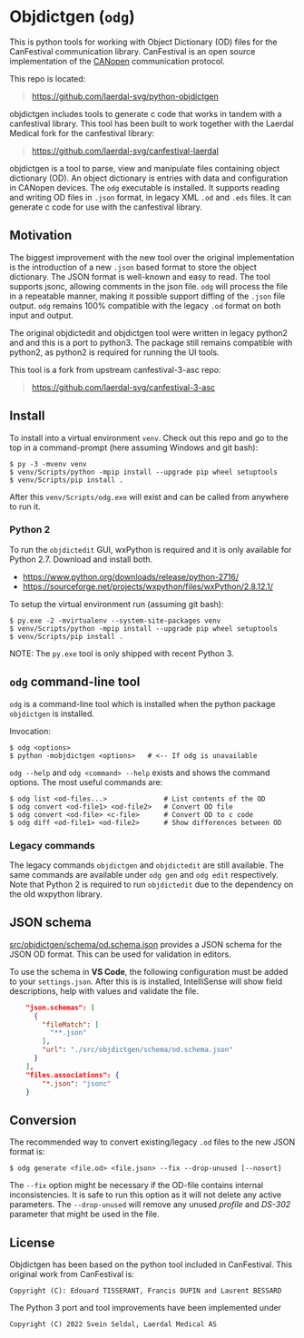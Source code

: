 # Objdictgen (`odg`)

This is python tools for working with Object Dictionary (OD) files for
the CanFestival communication library. CanFestival is an open source
implementation of the [CANopen](https://www.can-cia.org/canopen/)
communication protocol.

This repo is located:

> https://github.com/laerdal-svg/python-objdictgen

objdictgen includes tools to generate c code that works in tandem with a
canfestival library. This tool has been built to work together with the
Laerdal Medical fork for the canfestival library:

> https://github.com/laerdal-svg/canfestival-laerdal

objdictgen is a tool to parse, view and manipulate files containing object
dictionary (OD). An object dictionary is entries with data and configuration
in CANopen devices. The `odg` executable is installed. It supports
reading and writing OD files in `.json` format, in legacy XML `.od` and `.eds`
files. It can generate c code for use with the canfestival library.


## Motivation

The biggest improvement with the new tool over the original implementation is
the introduction of a new `.json` based format to store the object dictionary.
The JSON format is well-known and easy to read. The tool supports jsonc,
allowing comments in the json file. `odg` will process the file in a repeatable
manner, making it possible support diffing of the `.json` file output. `odg`
remains 100% compatible with the legacy `.od` format on both input and output.

The original objdictedit and objdictgen tool were written in legacy python2 and
and this is a port to python3. The package still remains compatible with
python2, as python2 is required for running the UI tools.

This tool is a fork from upstream canfestival-3-asc repo:

> https://github.com/laerdal-svg/canfestival-3-asc


## Install

To install into a virtual environment `venv`. Check out this repo and go to
the top in a command-prompt (here assuming Windows and git bash):

    $ py -3 -mvenv venv
    $ venv/Scripts/python -mpip install --upgrade pip wheel setuptools
    $ venv/Scripts/pip install .

After this `venv/Scripts/odg.exe` will exist and can be called
from anywhere to run it.


### Python 2

To run the `objdictedit` GUI, wxPython is required and it is only available
for Python 2.7. Download and install both.

   * https://www.python.org/downloads/release/python-2716/
   * https://sourceforge.net/projects/wxpython/files/wxPython/2.8.12.1/

To setup the virtual environment run (assuming git bash):

    $ py.exe -2 -mvirtualenv --system-site-packages venv
    $ venv/Scripts/python -mpip install --upgrade pip wheel setuptools
    $ venv/Scripts/pip install .

NOTE: The `py.exe` tool is only shipped with recent Python 3.


## `odg` command-line tool

`odg` is a command-line tool which is installed when the python package
`objdictgen` is installed.

Invocation:

    $ odg <options>
    $ python -mobjdictgen <options>   # <-- If odg is unavailable

`odg --help` and `odg <command> --help` exists and shows the command options.
The most useful commands are:

    $ odg list <od-files...>              # List contents of the OD
    $ odg convert <od-file1> <od-file2>   # Convert OD file
    $ odg convert <od-file> <c-file>      # Convert OD to c code
    $ odg diff <od-file1> <od-file2>      # Show differences between OD


### Legacy commands

The legacy commands `objdictgen` and `objdictedit` are still available. The
same commands are available under `odg gen` and `odg edit` respectively. Note
that Python 2 is required to run `objdictedit` due to the dependency on the
old wxpython library.


## JSON schema

[src/objdictgen/schema/od.schema.json](src/objdictgen/schema/od.schema.json)
provides a JSON schema for the JSON OD format. This can be used for validation
in editors.

To use the schema in **VS Code**, the following configuration must be added to
your `settings.json`. After this is is installed, IntelliSense will show field
descriptions, help with values and validate the file.

```json
    "json.schemas": [
      {
        "fileMatch": [
          "**.json"
        ],
        "url": "./src/objdictgen/schema/od.schema.json"
      }
    ],
    "files.associations": {
        "*.json": "jsonc"
    }
```


## Conversion

The recommended way to convert existing/legacy `.od` files to the new JSON
format is:

    $ odg generate <file.od> <file.json> --fix --drop-unused [--nosort]

The `--fix` option might be necessary if the OD-file contains internal
inconsistencies. It is safe to run this option as it will not delete any active
parameters. The `--drop-unused` will remove any unused *profile* and *DS-302*
parameter that might be used in the file.


## License

Objdictgen has been based on the python tool included in CanFestival. This
original work from CanFestival is:

    Copyright (C): Edouard TISSERANT, Francis DUPIN and Laurent BESSARD

The Python 3 port and tool improvements have been implemented under

    Copyright (C) 2022 Svein Seldal, Laerdal Medical AS
